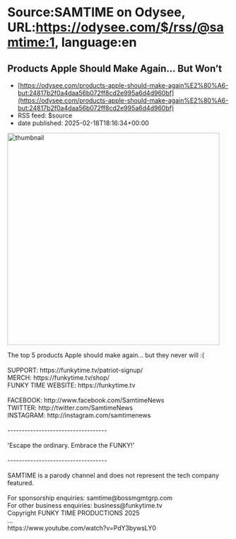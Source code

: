 # Source:SAMTIME on Odysee, URL:https://odysee.com/$/rss/@samtime:1, language:en

## Products Apple Should Make Again… But Won’t
 - [https://odysee.com/products-apple-should-make-again%E2%80%A6-but:24817b2f0a4daa56b072ff8cd2e995a6d4d960bf](https://odysee.com/products-apple-should-make-again%E2%80%A6-but:24817b2f0a4daa56b072ff8cd2e995a6d4d960bf)
 - RSS feed: $source
 - date published: 2025-02-18T18:16:34+00:00

<p><img src="https://thumbnails.lbry.com/PdY3bywsLY0" width="480" alt="thumbnail" title="Products Apple Should Make Again… But Won’t" /></p>The top 5 products Apple should make again… but they never will :(<br /><br />SUPPORT: https://funkytime.tv/patriot-signup/<br />MERCH: https://funkytime.tv/shop/<br />FUNKY TIME WEBSITE: https://funkytime.tv<br /><br />FACEBOOK: http://www.facebook.com/SamtimeNews<br />TWITTER: http://twitter.com/SamtimeNews<br />INSTAGRAM: http://instagram.com/samtimenews<br /><br />-----------------------------------<br /><br />'Escape the ordinary. Embrace the FUNKY!'<br /><br />-----------------------------------<br /><br />SAMTIME is a parody channel and does not represent the tech company featured.<br /><br />For sponsorship enquiries: samtime@bossmgmtgrp.com<br />For other business enquiries: business@funkytime.tv<br />Copyright FUNKY TIME PRODUCTIONS 2025<br />...<br />https://www.youtube.com/watch?v=PdY3bywsLY0

